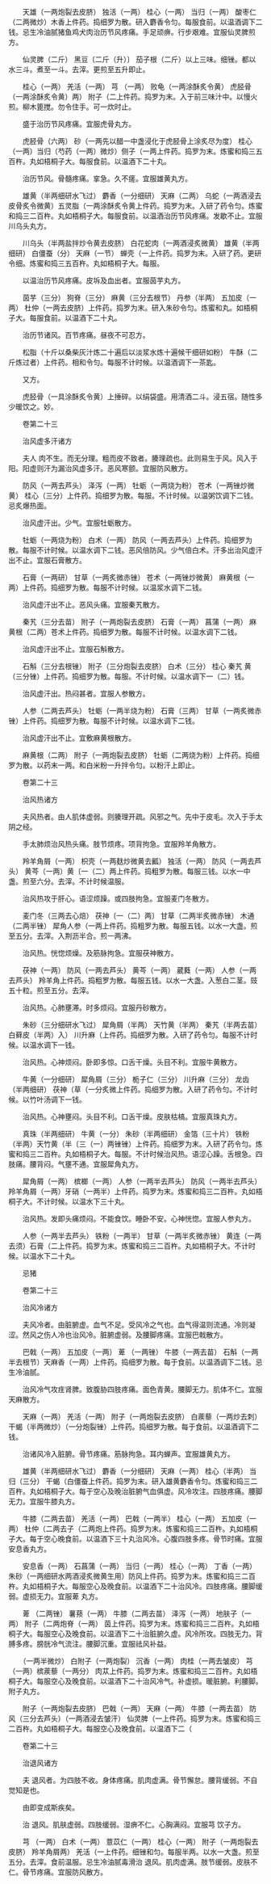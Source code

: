 <!-- { "loadSidebar": true } -->
　　天雄（一两炮裂去皮脐） 独活（一两） 桂心（一两） 当归（一两） 酸枣仁（二两微炒）木香上件药。捣细罗为散。研入麝香令匀。每服食前。以温酒调下二钱。忌生冷油腻猪鱼鸡犬肉治历节风疼痛。手足顽痹。行步艰难。宜服仙灵脾煎方。

　　仙灵脾（二斤） 黑豆〔二斤（升）〕 茄子根（二斤）以上三味。细锉。都以水三斗。煮至一斗。去滓。更煎至五升即止。

　　桂心（一两） 羌活（一两） 芎 （一两） 败龟（一两涂酥炙令黄） 虎胫骨（一两涂酥炙令黄）两） 附子（二上件药。捣罗为末。入于前三味汁中。以慢火煎。柳木篦搅。勿令住手。可一炊时止。

　　盛于治历节风疼痛。宜服虎骨丸方。

　　虎胫骨（六两） 砂（一两先以醋一中盏浸化于虎胫骨上涂炙尽为度） 桂心（一两）当归（芍药（一两）微炒）侧子（一两上件药。捣罗为末。炼蜜和捣三五百杵。丸如梧桐子大。每服食前。以温酒下二十丸。

　　治历节风。骨髓疼痛。挛急。久不瘥。宜服雄黄丸方。

　　雄黄（半两细研水飞过） 麝香（一分细研） 天麻（二两） 乌蛇（一两酒浸去皮骨炙令微黄）五灵脂（一两涂酥炙令黄上件药。捣罗为末。入研了药令匀。炼蜜和捣三二百杵。丸如梧桐子大。每服食前。以温酒治历节风疼痛。发歇不止。宜服川乌头丸方。

　　川乌头（半两盐拌炒令黄去皮脐） 白花蛇肉（一两酒浸炙微黄） 雄黄（半两细研） 白僵蚕（分） 天麻（一节） 蝉壳（一上件药。捣罗为末。入研了药。更研令细。炼蜜和捣三五百杵。丸如梧桐子大。每服。

　　以温治历节风疼痛。皮坼及血出者。宜服茵芋丸方。

　　茵芋（三分） 狗脊（三分） 麻黄（三分去根节） 丹参（半两） 五加皮（一两） 杜仲（一两去皮脐）上件药。捣罗为末。研入朱砂令匀。炼蜜和丸。如梧桐子大。每服食前。以温酒下二十丸。

　　治历节诸风。百节疼痛。昼夜不可忍方。

　　松脂（十斤以桑柴灰汁炼二十遍后以淡浆水炼十遍候干细研如粉） 牛酥（二斤炼过者）上件药。相和令匀。每服不计时候。以温酒调下一茶匙。

　　又方。

　　虎胫骨（一具涂酥炙令黄）上捶碎。以绢袋盛。用清酒二斗。浸五宿。随性多少暖饮之。妙。

　　卷第二十三

　　治风虚多汗诸方

　　夫人 肉不生。而无分理。粗而皮不致者。腠理疏也。此则易生于风。风入于阳。阳虚则汗为漏治风虚多汗。恶风寒颤。宜服防风散方。

　　防风（一两去芦头） 泽泻（一两） 牡蛎（一两烧为粉） 苍术（一两锉炒微黄） 桂心（三分）上件药。捣细罗为散。每服。不计时候。以温粥饮调下二钱。忌炙爆热面。

　　治风虚汗出。少气。宜服牡蛎散方。

　　牡蛎（一两烧为粉） 白术（一两） 防风（一两去芦头）上件药。捣细罗为散。每服不计时候。以温水调下二钱。恶风倍防风。少气倍白术。汗多出治风虚汗出不止。宜服石膏散方。

　　石膏（一两研） 甘草（一两炙微赤锉） 苍术（一两锉炒微黄） 麻黄根（一两）上件药。捣细罗为散。每服不计时候。以温浆水调下二钱。

　　治风虚汗出不止。恶风头痛。宜服秦艽散方。

　　秦艽（三分去苗） 附子（一两炮裂去皮脐） 石膏（一两） 菖蒲（一两） 麻黄根（二两）苍术上件药。捣细罗为散。每服不计时候。以温水调下二钱。

　　治风虚汗出不止。宜服石斛散方。

　　石斛（三分去根锉） 附子（三分炮裂去皮脐） 白术（三分） 桂心 秦艽 黄 （三分锉）上件药。捣细罗为散。每服。不计时候。以温水调下一（二）钱。

　　治风虚汗出。热闷甚者。宜服人参散方。

　　人参（二两去芦头） 牡蛎（一两半烧为粉） 石膏（三两） 甘草（一两炙微赤锉）上件药。捣细罗为散。每服不计时候。以温水调下二钱。

　　治风虚汗出不止。宜敷麻黄根散方。

　　麻黄根（二两） 附子（一两炮裂去皮脐） 牡蛎（二两烧为粉）上件药。捣细罗为散。以药末一两。和白米粉一升拌令匀。以粉汗上即止。

　　卷第二十三

　　治风热诸方

　　夫风热者。由人肌体虚弱。则腠理开疏。风邪之气。先中于皮毛。次入于手太阴之经。

　　手太肺烦治风热头痛。肢节烦疼。项背拘急。宜服羚羊角散方。

　　羚羊角屑（一两） 枳壳（一两麸炒微黄去瓤） 独活（一两） 防风（一两去芦头） 黄芩（一两）黄〔一（二）两上件药。捣粗罗为散。每服三钱。以水一中盏。煎至六分。去滓。不计时候温服。

　　治风热攻于肝心。语涩烦躁。或四肢拘急。宜服麦门冬散方。

　　麦门冬（三两去心焙） 茯神〔一（二）两〕 甘草（二两半炙微赤锉） 木通（二两半锉） 犀角人参（一两上件药。捣粗罗为散。每服五钱。以水一大盏。煎至五分。去滓。入荆沥半合。煎一两沸。

　　治风热。恍惚烦燥。及筋脉拘急。宜服茯神散方。

　　茯神（一两） 防风（一两去芦头） 黄芩（一两） 葳蕤（一两） 人参（一两去芦头） 羚羊角上件药。捣粗罗为散。每服五钱。以水一大盏。入葱白二茎。豉五十粒。煎至五分。去滓。

　　治风热。心肺壅滞。时多烦闷。宜服丹砂散方。

　　朱砂（三分细研水飞过） 犀角屑（半两） 天竹黄（半两） 秦艽（半两去苗） 白藓皮（半两）入） 川升麻（上件药。捣细罗为散。入研了药令匀。每服不计时候。以温水调下一钱。

　　治风热。心神烦闷。卧即多惊。口舌干燥。头目不利。宜服牛黄散方。

　　牛黄（一分细研） 犀角屑（三分） 栀子仁（三分） 川升麻（三分） 龙齿（半两细研） 茯神（草（一分炙微上件药。捣细罗为散。入研了药令匀。不计时候。以竹叶汤调下一钱。

　　治风热。心神壅闷。头目不利。口舌干燥。皮肤枯槁。宜服真珠丸方。

　　真珠（半两细研） 牛黄（一分） 朱砂（半两细研） 金箔（三十片） 铁粉（半两）天竹黄（半〔三（一）两锉锉）上件药。捣细罗为末。入研了药令匀。炼蜜和捣三二百杵。丸如梧桐子大。每服。不计时候治风热。语涩心躁。舌根急。四肢痛。腰背闷。气壅不通。宜服犀角丸方。

　　犀角屑（一两） 槟榔（一两） 人参（一两半去芦头） 防风（一两半去芦头） 羚羊角屑（一两）牙硝（一两半）上件药。捣罗为末。炼蜜和捣三二百杵。丸如梧桐子大。不计时候。以温水下三十丸。

　　治风热。发即头痛烦闷。不能食饮。睡卧不安。心神恍惚。宜服人参丸方。

　　人参（一两半去芦头） 铁粉（一两半） 甘草（一两半炙微赤锉） 黄连（一两去须）石膏（二上件药。捣罗为末。炼蜜和捣三二百杵。丸如梧桐子大。不计时候。以温水下二十丸。

　　忌猪

　　卷第二十三

　　治风冷诸方

　　夫风冷者。由脏腑虚。血气不足。受风冷之气也。血气得温则流通。冷则凝涩。然风之伤人冷也治风冷。脏腑虚弱。及腰脚疼痛。宜服巴戟散方。

　　巴戟（一两） 五加皮（一两） 萆 （一两锉） 牛膝（一两去苗） 石斛（一两半去根节）天麻香（一两）上件药。捣细罗为散。每于食前。以温酒调下二钱。忌生冷油腻。

　　治风冷气攻疰肾脾。致腹胁四肢疼痛。面色青黄。腰脚无力。肌体不仁。宜服天麻散方。

　　天麻（一两） 羌活（一两） 附子（一两炮裂去皮脐） 白蒺藜（一两炒去刺） 干蝎（半两微炒）（一分炮裂锉）上件药。捣细罗为散。每于食前。以温酒调下二钱。

　　治诸风冷入脏腑。骨节疼痛。筋脉拘急。耳内蝉声。宜服雄黄丸方。

　　雄黄（半两细研水飞过） 麝香（一分细研） 天麻（一两） 桂心（半两） 当归（三分） 干蝎（白僵蚕上件药。捣罗为末。研入雄黄麝香令匀。炼蜜和捣三二百杵。丸如梧桐子大。每于空心及晚治脏腑气血俱虚。风冷攻注。四肢疼痛。腰脚无力。宜服牛膝丸方。

　　牛膝（二两去苗） 羌活（一两） 巴戟（一两半） 桂心（一两） 五加皮（一两） 杜仲（二两去子（二两炮上件药。捣罗为末。炼蜜和捣三二百杵。丸如梧桐子大。每于空心晚食前。以温酒下三十丸治风冷。心腹四肢多疼。骨节时痛。宜服安息香丸方。

　　安息香（一两） 石菖蒲（一两） 当归（一两） 桂心（一两） 丁香（一两） 朱砂（一两细研水两酒浸炙微黄生用）防风上件药。捣罗为末。炼蜜和捣三二百杵。丸如梧桐子大。每服空心及晚食前。以温酒下二十治风冷。四肢疼痛。腰脚缓弱。虚损无力。宜服萆 丸方。

　　萆 （二两锉） 薯蓣（一两） 牛膝（二两去苗） 泽泻（一两） 地肤子（一两） 附子（二两炮脊（一两） 茵上件药。捣罗为末。炼蜜和捣三二百杵。丸如梧桐子大。每服空心及晚食前。以温酒下二十治脏腑久虚。风冷所攻。四肢无力。背膊多疼。膀胱冷气流注。腰脚沉重。宜服祛风补益。

　　（一两半微炒） 白附子（一两炮裂） 沉香（一两） 肉桂（一两去皱皮） 芎（一两）槟蒺藜（一两分） 肉苁上件药。捣罗为末。炼蜜和捣三二百杵。丸如梧桐子大。每服空心及晚食前。以温酒下二十治风冷气。补虚损。暖脏腑。利腰脚。附子丸方。

　　附子（一两炮裂去皮脐） 巴戟（一两） 天麻（一两） 牛膝（一两去苗） 防风（三分去芦头）（一两酒浸去皱汗） 仙灵脾（一上件药。捣罗为末。炼蜜和捣三二百杵。丸如梧桐子大。每服空心及晚食前。以温酒下二（

　　卷第二十三

　　治退风诸方

　　夫 退风者。为四肢不收。身体疼痛。肌肉虚满。骨节懈怠。腰背缓弱。不自觉知是也。

　　由即变成斯疾矣。

　　治 退风。肌肤虚弱。四肢缓弱。湿痹不仁。心胸满闷。宜服芎 饮子方。

　　芎 （一两） 白术（一两） 薏苡仁（一两） 桂心（一两） 附子（一两炮裂去皮脐） 羚羊角屑两） 羌活（一上件药。细锉和匀。每服半两。以水一大盏。煎至五分。去滓。食前温服。忌生冷油腻毒滑治 退风。肌肉虚满。肢节缓弱。皮肤不仁。骨节疼痛。宜服防风散方。

